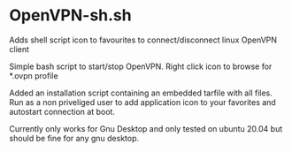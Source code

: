 # OpenVPN-sh.sh
Adds shell script icon to favourites to connect/disconnect linux OpenVPN client 

Simple bash script to start/stop OpenVPN. 
Right click icon to browse for *.ovpn profile

Added an installation script containing an embedded tarfile with all files. Run as a non priveliged user to add application icon to your favorites and autostart connection at boot.

Currently only works for Gnu Desktop and only tested on ubuntu 20.04 but should be fine for any gnu desktop.


